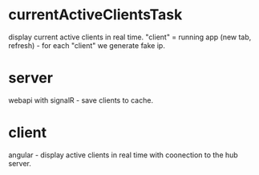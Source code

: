 # currentActiveClientsTask

display current active clients in real time.
"client" = running app (new tab, refresh) - for each "client" we generate fake ip.

# server
webapi with signalR - save clients to cache.

# client
angular - display active clients in real time with coonection to the hub server.

